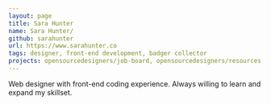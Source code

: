 ```yaml
---
layout: page
title: Sara Hunter
name: Sara Hunter/
github: sarahunter
url: https://www.sarahunter.co
tags: designer, front-end development, badger collector
projects: opensourcedesigners/job-board, opensourcedesigners/resources, github-user/repo-name
---
```


Web designer with front-end coding experience. Always willing to learn and expand my skillset.
